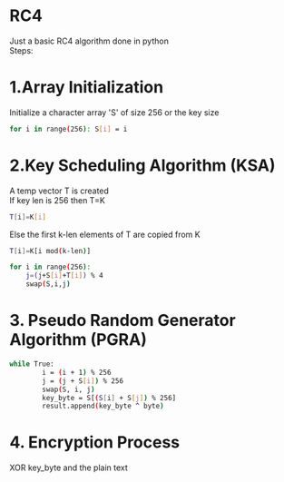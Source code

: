 # RC4
Just a basic RC4 algorithm done in python  
Steps:  
# 1.Array Initialization    
Initialize a character array 'S' of size 256 or the key size  
```bash
for i in range(256): S[i] = i
 ```   
# 2.Key Scheduling Algorithm (KSA)  
A temp vector T is created    
If key len is 256 then T=K    
```bash
T[i]=K[i]
```
Else the first k-len elements of T are copied from K    
```bash 
T[i]=K[i mod(k-len)]
```    
```bash
for i in range(256):
    j=(j+S[i]+T[i]) % 4
    swap(S,i,j)
```            
# 3. Pseudo Random Generator Algorithm (PGRA)
```bash
while True:
        i = (i + 1) % 256
        j = (j + S[i]) % 256
        swap(S, i, j)
        key_byte = S[(S[i] + S[j]) % 256]
        result.append(key_byte ^ byte)
```
# 4. Encryption Process
XOR key_byte and the plain text
